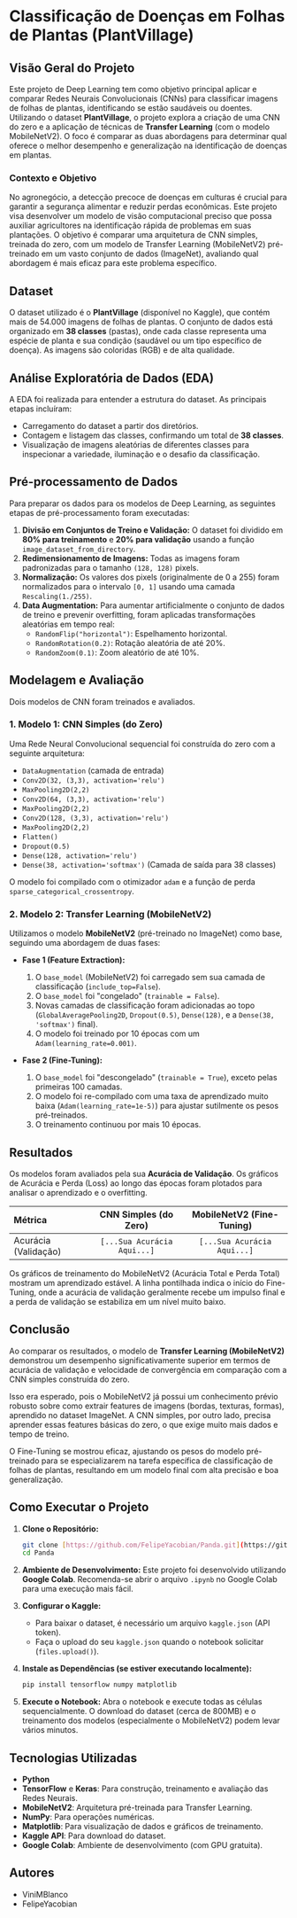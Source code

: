 # Classificação de Doenças em Folhas de Plantas (PlantVillage)

## Visão Geral do Projeto

Este projeto de Deep Learning tem como objetivo principal aplicar e comparar Redes Neurais Convolucionais (CNNs) para classificar imagens de folhas de plantas, identificando se estão saudáveis ou doentes. Utilizando o dataset **PlantVillage**, o projeto explora a criação de uma CNN do zero e a aplicação de técnicas de **Transfer Learning** (com o modelo MobileNetV2). O foco é comparar as duas abordagens para determinar qual oferece o melhor desempenho e generalização na identificação de doenças em plantas.

### Contexto e Objetivo

No agronegócio, a detecção precoce de doenças em culturas é crucial para garantir a segurança alimentar e reduzir perdas econômicas. Este projeto visa desenvolver um modelo de visão computacional preciso que possa auxiliar agricultores na identificação rápida de problemas em suas plantações. O objetivo é comparar uma arquitetura de CNN simples, treinada do zero, com um modelo de Transfer Learning (MobileNetV2) pré-treinado em um vasto conjunto de dados (ImageNet), avaliando qual abordagem é mais eficaz para este problema específico.

## Dataset

O dataset utilizado é o **PlantVillage** (disponível no Kaggle), que contém mais de 54.000 imagens de folhas de plantas. O conjunto de dados está organizado em **38 classes** (pastas), onde cada classe representa uma espécie de planta e sua condição (saudável ou um tipo específico de doença). As imagens são coloridas (RGB) e de alta qualidade.

## Análise Exploratória de Dados (EDA)

A EDA foi realizada para entender a estrutura do dataset. As principais etapas incluíram:

* Carregamento do dataset a partir dos diretórios.
* Contagem e listagem das classes, confirmando um total de **38 classes**.
* Visualização de imagens aleatórias de diferentes classes para inspecionar a variedade, iluminação e o desafio da classificação.

## Pré-processamento de Dados

Para preparar os dados para os modelos de Deep Learning, as seguintes etapas de pré-processamento foram executadas:

1.  **Divisão em Conjuntos de Treino e Validação:** O dataset foi dividido em **80% para treinamento** e **20% para validação** usando a função `image_dataset_from_directory`.
2.  **Redimensionamento de Imagens:** Todas as imagens foram padronizadas para o tamanho `(128, 128)` pixels.
3.  **Normalização:** Os valores dos pixels (originalmente de 0 a 255) foram normalizados para o intervalo `[0, 1]` usando uma camada `Rescaling(1./255)`.
4.  **Data Augmentation:** Para aumentar artificialmente o conjunto de dados de treino e prevenir overfitting, foram aplicadas transformações aleatórias em tempo real:
    * `RandomFlip("horizontal")`: Espelhamento horizontal.
    * `RandomRotation(0.2)`: Rotação aleatória de até 20%.
    * `RandomZoom(0.1)`: Zoom aleatório de até 10%.

## Modelagem e Avaliação

Dois modelos de CNN foram treinados e avaliados.

### 1. Modelo 1: CNN Simples (do Zero)

Uma Rede Neural Convolucional sequencial foi construída do zero com a seguinte arquitetura:

* `DataAugmentation` (camada de entrada)
* `Conv2D(32, (3,3), activation='relu')`
* `MaxPooling2D(2,2)`
* `Conv2D(64, (3,3), activation='relu')`
* `MaxPooling2D(2,2)`
* `Conv2D(128, (3,3), activation='relu')`
* `MaxPooling2D(2,2)`
* `Flatten()`
* `Dropout(0.5)`
* `Dense(128, activation='relu')`
* `Dense(38, activation='softmax')` (Camada de saída para 38 classes)

O modelo foi compilado com o otimizador `adam` e a função de perda `sparse_categorical_crossentropy`.

### 2. Modelo 2: Transfer Learning (MobileNetV2)

Utilizamos o modelo **MobileNetV2** (pré-treinado no ImageNet) como base, seguindo uma abordagem de duas fases:

* **Fase 1 (Feature Extraction):**
    1.  O `base_model` (MobileNetV2) foi carregado sem sua camada de classificação (`include_top=False`).
    2.  O `base_model` foi "congelado" (`trainable = False`).
    3.  Novas camadas de classificação foram adicionadas ao topo (`GlobalAveragePooling2D`, `Dropout(0.5)`, `Dense(128)`, e a `Dense(38, 'softmax')` final).
    4.  O modelo foi treinado por 10 épocas com um `Adam(learning_rate=0.001)`.

* **Fase 2 (Fine-Tuning):**
    1.  O `base_model` foi "descongelado" (`trainable = True`), exceto pelas primeiras 100 camadas.
    2.  O modelo foi re-compilado com uma taxa de aprendizado muito baixa (`Adam(learning_rate=1e-5)`) para ajustar sutilmente os pesos pré-treinados.
    3.  O treinamento continuou por mais 10 épocas.

## Resultados

Os modelos foram avaliados pela sua **Acurácia de Validação**. Os gráficos de Acurácia e Perda (Loss) ao longo das épocas foram plotados para analisar o aprendizado e o overfitting.

| Métrica | CNN Simples (do Zero) | MobileNetV2 (Fine-Tuning) |
| :--- | :---: | :---: |
| Acurácia (Validação) | `[...Sua Acurácia Aqui...]` | `[...Sua Acurácia Aqui...]` |

Os gráficos de treinamento do MobileNetV2 (Acurácia Total e Perda Total) mostram um aprendizado estável. A linha pontilhada indica o início do Fine-Tuning, onde a acurácia de validação geralmente recebe um impulso final e a perda de validação se estabiliza em um nível muito baixo.

## Conclusão

Ao comparar os resultados, o modelo de **Transfer Learning (MobileNetV2)** demonstrou um desempenho significativamente superior em termos de acurácia de validação e velocidade de convergência em comparação com a CNN simples construída do zero.

Isso era esperado, pois o MobileNetV2 já possui um conhecimento prévio robusto sobre como extrair features de imagens (bordas, texturas, formas), aprendido no dataset ImageNet. A CNN simples, por outro lado, precisa aprender essas features básicas do zero, o que exige muito mais dados e tempo de treino.

O Fine-Tuning se mostrou eficaz, ajustando os pesos do modelo pré-treinado para se especializarem na tarefa específica de classificação de folhas de plantas, resultando em um modelo final com alta precisão e boa generalização.

## Como Executar o Projeto

1.  **Clone o Repositório:**
    ```bash
    git clone [https://github.com/FelipeYacobian/Panda.git](https://github.com/FelipeYacobian/Panda.git)
    cd Panda
    ```

2.  **Ambiente de Desenvolvimento:**
    Este projeto foi desenvolvido utilizando **Google Colab**. Recomenda-se abrir o arquivo `.ipynb` no Google Colab para uma execução mais fácil.

3.  **Configurar o Kaggle:**
    * Para baixar o dataset, é necessário um arquivo `kaggle.json` (API token).
    * Faça o upload do seu `kaggle.json` quando o notebook solicitar (`files.upload()`).

4.  **Instale as Dependências (se estiver executando localmente):**
    ```bash
    pip install tensorflow numpy matplotlib
    ```

5.  **Execute o Notebook:**
    Abra o notebook e execute todas as células sequencialmente. O download do dataset (cerca de 800MB) e o treinamento dos modelos (especialmente o MobileNetV2) podem levar vários minutos.

## Tecnologias Utilizadas

* **Python**
* **TensorFlow** e **Keras**: Para construção, treinamento e avaliação das Redes Neurais.
* **MobileNetV2**: Arquitetura pré-treinada para Transfer Learning.
* **NumPy**: Para operações numéricas.
* **Matplotlib**: Para visualização de dados e gráficos de treinamento.
* **Kaggle API**: Para download do dataset.
* **Google Colab**: Ambiente de desenvolvimento (com GPU gratuita).

## Autores

* ViniMBlanco
* FelipeYacobian
